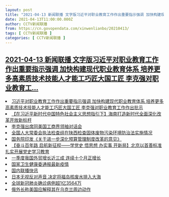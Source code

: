 ```yaml
---
layout: post
title: "2021-04-13 新闻联播 文字版习近平对职业教育工作作出重要指示强调 加快构建现代职业教育体系 培养更多高素质技术技能人才能工巧匠大国工匠 李克强对职业教育工"
date: 2021-04-13T11:00:00.000Z
author: CCTV新闻联播
from: https://cn.govopendata.com/xinwenlianbo/20210413/
tags: [ CCTV新闻联播 ]
categories: [ CCTV新闻联播 ]
---
```

<!--1618311600000-->
[2021-04-13 新闻联播 文字版习近平对职业教育工作作出重要指示强调 加快构建现代职业教育体系 培养更多高素质技术技能人才能工巧匠大国工匠 李克强对职业教育工...](https://cn.govopendata.com/xinwenlianbo/20210413/)
------

<div>
<li><a target="_blank" href="https://cn.govopendata.com/xinwenlianbo/20210413/#235228">习近平对职业教育工作作出重要指示强调 加快构建现代职业教育体系 培养更多高素质技术技能人才能工巧匠大国工匠 李克强对职业教育工作作出批示</a></li><li><a target="_blank" href="https://cn.govopendata.com/xinwenlianbo/20210413/#235229">【在习近平新时代中国特色社会主义思想指引下】海南打造新时代全面深化改革开放新标杆</a></li><li><a target="_blank" href="https://cn.govopendata.com/xinwenlianbo/20210413/#235230">李克强出席同美国工商界领袖对话会</a></li><li><a target="_blank" href="https://cn.govopendata.com/xinwenlianbo/20210413/#235231">全国人大常委会执法检查组在陕西检查固体废物污染环境防治法实施情况</a></li><li><a target="_blank" href="https://cn.govopendata.com/xinwenlianbo/20210413/#235232">国务院印发《关于进一步深化预算管理制度改革的意见》</a></li><li><a target="_blank" href="https://cn.govopendata.com/xinwenlianbo/20210413/#235233">【奋斗百年路 启航新征程——学党史 悟思想 办实事 开新局】北京以首善标准扎实开展党史学习教育</a></li><li><a target="_blank" href="https://cn.govopendata.com/xinwenlianbo/20210413/#235234">一季度我国外贸增长近三成 连续十个月正增长</a></li><li><a target="_blank" href="https://cn.govopendata.com/xinwenlianbo/20210413/#235235">国家卫生健康委通报最新疫情</a></li><li><a target="_blank" href="https://cn.govopendata.com/xinwenlianbo/20210413/#235236">国内联播快讯</a></li><li><a target="_blank" href="https://cn.govopendata.com/xinwenlianbo/20210413/#235237">日本无视反对声音 决定将福岛核废水排入大海</a></li><li><a target="_blank" href="https://cn.govopendata.com/xinwenlianbo/20210413/#235238">全球新冠肺炎确诊病例超1亿3564万</a></li><li><a target="_blank" href="https://cn.govopendata.com/xinwenlianbo/20210413/#235239">俄外长称美国应解释其在乌克兰周边动作</a></li>
</div>
